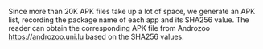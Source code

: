 Since more than 20K APK files take up a lot of space, we generate an APK list, recording the package name of each app and its SHA256 value. 
The reader can obtain the corresponding APK file from Androzoo <https://androzoo.uni.lu> based on the SHA256 values.